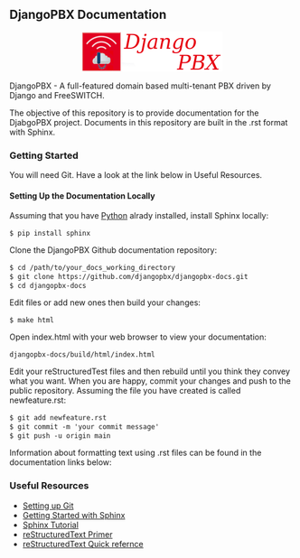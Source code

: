 
DjangoPBX Documentation
--------------------------------------
<p align="center">
  <img src="https://raw.githubusercontent.com/DjangoPBX/djangopbx-docs/master/docs/_static/images/logo.png" alt="DjangoPBX Logo"/>
</p>

DjangoPBX - A full-featured domain based multi-tenant PBX driven by Django and FreeSWITCH.

The objective of this repository is to provide documentation for the DjabgoPBX project.
Documents in this repository are built in the .rst format with Sphinx.

### Getting Started
You will need Git.  Have a look at the link below in Useful Resources.

#### Setting Up the Documentation Locally
Assuming that you have [Python](www.python.org) alrady installed, install Sphinx locally:
```
$ pip install sphinx
```

Clone the DjangoPBX Github documentation repository:
```
$ cd /path/to/your_docs_working_directory
$ git clone https://github.com/djangopbx/djangopbx-docs.git
$ cd djangopbx-docs
```

Edit files or add new ones then build your changes:
```
$ make html
```

Open index.html with your web browser to view your documentation:
```
djangopbx-docs/build/html/index.html
```

Edit your reStructuredTest files and then rebuild until you think they convey what you want.
When you are happy, commit your changes and push to the public repository.
Assuming the file you have created is called newfeature.rst:
```
$ git add newfeature.rst
$ git commit -m 'your commit message'
$ git push -u origin main
```

Information about formatting text using .rst files can be found in the documentation links below:

### Useful Resources
 - [Setting up Git](https://docs.github.com/en/get-started/quickstart/set-up-git)
 - [Getting Started with Sphinx](https://docs.readthedocs.io/en/stable/intro/getting-started-with-sphinx.html)
 - [Sphinx Tutorial](https://www.sphinx-doc.org/en/master/tutorial/index.html)
 - [reStructuredText Primer](https://www.sphinx-doc.org/en/master/usage/restructuredtext/basics.html)
 - [reStructuredText Quick refernce](https://docutils.sourceforge.io/docs/user/rst/quickref.html)
